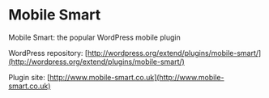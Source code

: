 Mobile Smart
============

Mobile Smart: the popular WordPress mobile plugin

WordPress repository: [http://wordpress.org/extend/plugins/mobile-smart/](http://wordpress.org/extend/plugins/mobile-smart/)

Plugin site: [http://www.mobile-smart.co.uk](http://www.mobile-smart.co.uk)




